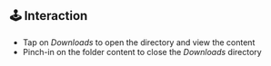 ## :joystick: Interaction
- Tap on _Downloads_ to open the directory and view the content
- Pinch-in on the folder content to close the _Downloads_ directory